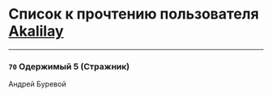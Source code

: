 # Список к прочтению пользователя [Akalilay](https://plus.google.com/108463105976939479426)
---

### `70` Одержимый 5 (Стражник)
Андрей Буревой

